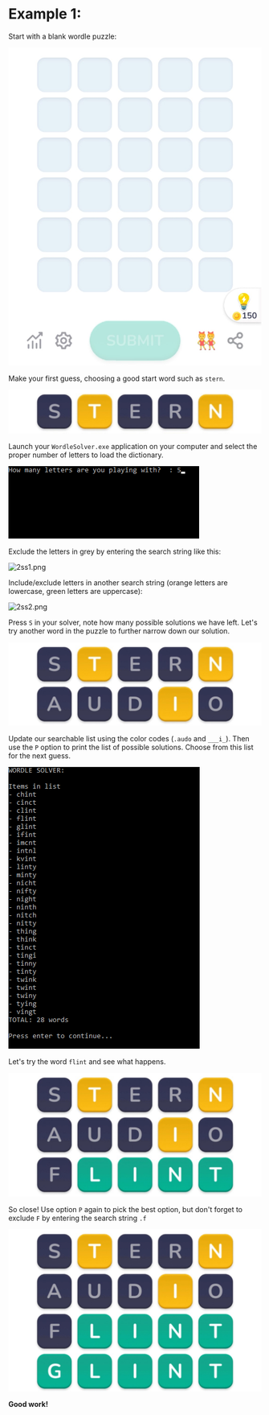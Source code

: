 # Example 1:
Start with a blank wordle puzzle:

![blank.jpg](blank.jpg)

Make your first guess, choosing a good start word such as `stern`.

![2guess1.jpg](2guess1.jpg)

Launch your `WordleSolver.exe` application on your computer and select the proper number of letters to load the dictionary.

![load_dict.png](load_dict.png)

Exclude the letters in grey by entering the search string like this:

![2ss1.png](2ss1.png)

Include/exclude letters in another search string (orange letters are lowercase, green letters are uppercase):

![2ss2.png](2ss2.png)

Press `S` in your solver, note how many possible solutions we have left. Let's try another word in the puzzle to further narrow down our solution.

![2guess2.jpg](2guess2.jpg)

Update our searchable list using the color codes (`.audo` and `___i_`). Then use the `P` option to print the list of possible solutions. Choose from this list for the next guess.

![2opts.png](2opts.png)

Let's try the word `flint` and see what happens.

![2guess3.jpg](2guess3.jpg)

So close! Use option `P` again to pick the best option, but don't forget to exclude `F` by entering the search string `.f`

![2guess4.jpg](2guess4.jpg)

**Good work!**